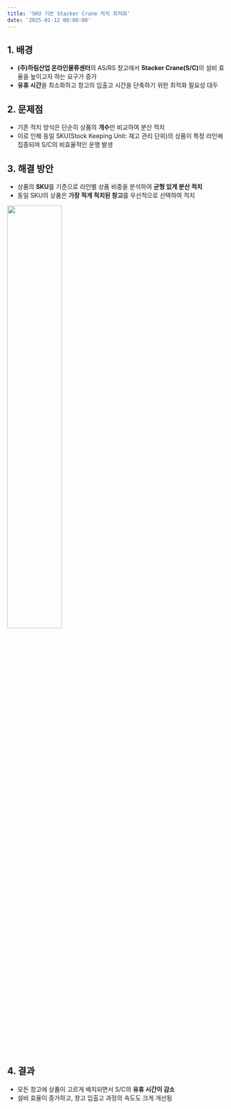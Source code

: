 ```yaml
---
title: 'SKU 기반 Stacker Crane 적치 최적화'
date: '2025-01-12 00:00:00'
---
```


## 1. 배경
- **(주)하림산업 온라인물류센터**의 AS/RS 창고에서 <strong>Stacker Crane(S/C)</strong>의 설비 효율을 높이고자 하는 요구가 증가
- **유휴 시간**을 최소화하고 창고의 입출고 시간을 단축하기 위한 최적화 필요성 대두

## 2. 문제점
- 기존 적치 방식은 단순히 상품의 **개수**만 비교하여 분산 적치
- 이로 인해 동일 SKU(Stock Keeping Unit: 재고 관리 단위)의 상품이 특정 라인에 집중되며 S/C의 비효율적인 운행 발생

## 3. 해결 방안
- 상품의 **SKU**를 기준으로 라인별 상품 비중을 분석하여 **균형 있게 분산 적치**
- 동일 SKU의 상품은 **가장 적게 적치된 창고**를 우선적으로 선택하여 적치

<img src='/images/dev/dev-6-1.png' width='50%'>

## 4. 결과
- 모든 창고에 상품이 고르게 배치되면서 S/C의 **유휴 시간이 감소**
- 설비 효율이 증가하고, 창고 입출고 과정의 속도도 크게 개선됨